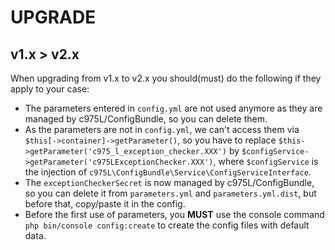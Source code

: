 # UPGRADE

## v1.x > v2.x

When upgrading from v1.x to v2.x you should(must) do the following if they apply to your case:

- The parameters entered in `config.yml` are not used anymore as they are managed by c975L/ConfigBundle, so you can delete them.
- As the parameters are not in `config.yml`, we can't access them via `$this[->container]->getParameter()`, so you have to replace `$this->getParameter('c975_l_exception_checker.XXX')` by `$configService->getParameter('c975LExceptionChecker.XXX')`, where `$configService` is the injection of `c975L\ConfigBundle\Service\ConfigServiceInterface`.
- The `exceptionCheckerSecret` is now managed by c975L/ConfigBundle, so you can delete it from `parameters.yml` and `parameters.yml.dist`, but before that, copy/paste it in the config.
- Before the first use of parameters, you **MUST** use the console command `php bin/console config:create` to create the config files with default data.

